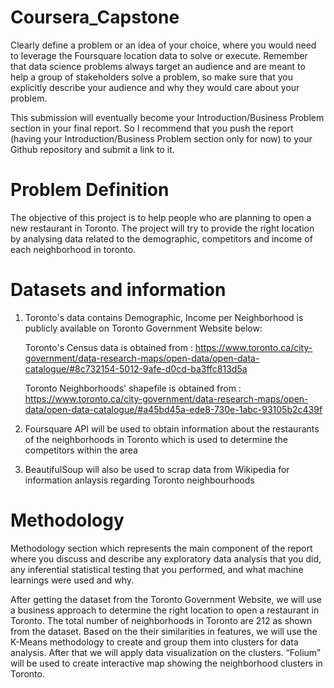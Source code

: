 # Coursera_Capstone
Clearly define a problem or an idea of your choice, where you would need to leverage the Foursquare location data to solve or execute. Remember that data science problems always target an audience and are meant to help a group of stakeholders solve a problem, so make sure that you explicitly describe your audience and why they would care about your problem.

This submission will eventually become your Introduction/Business Problem section in your final report. So I recommend that you push the report (having your Introduction/Business Problem section only for now) to your Github repository and submit a link to it.


# Problem Definition
The objective of this project is to help people who are planning to open a new restaurant in Toronto. The project will try to provide the right location by analysing data related to the demographic, competitors and income of each neighborhood in toronto.


# Datasets and information 

1. Toronto's data contains Demographic, Income per Neighborhood is publicly available on Toronto Government Website below:

   Toronto's Census data is obtained from : https://www.toronto.ca/city-government/data-research-maps/open-data/open-data-catalogue/#8c732154-5012-9afe-d0cd-ba3ffc813d5a

   Toronto Neighborhoods' shapefile is obtained from : https://www.toronto.ca/city-government/data-research-maps/open-data/open-data-catalogue/#a45bd45a-ede8-730e-1abc-93105b2c439f

2. Foursquare API will be used to obtain information about the restaurants of the neighborhoods in Toronto which is used to determine the competitors within the area

3. BeautifulSoup will also be used to scrap data from Wikipedia for information anlaysis regarding Toronto neighbourhoods


# Methodology

Methodology section which represents the main component of the report where you discuss and describe any exploratory data analysis that you did, any inferential statistical testing that you performed, and what machine learnings were used and why.

After getting the dataset from the Toronto Government Website, we will use a business approach to determine the right location to open a restaurant in Toronto.
The total number of neighborhoods in Toronto are 212 as shown from the dataset. Based on the their similarities in features, we will use the K-Means methodology to create and group them into clusters for data analysis. After that we will apply data visualization on the clusters. “Folium” will be used to create interactive map showing the neighborhood clusters in Toronto. 

